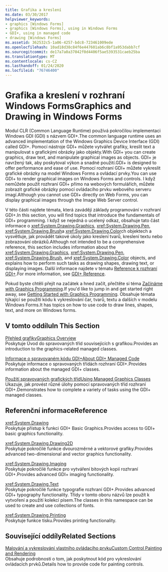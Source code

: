 ```yaml
---
title: Grafika a kreslení
ms.date: 03/30/2017
helpviewer_keywords:
- graphics [Windows Forms]
- graphics [Windows Forms], using in Windows Forms
- GDI+, using in managed code
- drawing [Windows Forms]
ms.assetid: 362532c5-1a06-4257-bdc8-723461009ede
ms.openlocfilehash: 10ad18d38c84f6e447601ab6c8bf1a953dabb7cf
ms.sourcegitcommit: de17a7a0a37042f0d4406f5ae5393531caeb25ba
ms.translationtype: MT
ms.contentlocale: cs-CZ
ms.lasthandoff: 01/24/2020
ms.locfileid: "76746400"
---
```

# <a name="graphics-and-drawing-in-windows-forms"></a><span data-ttu-id="69c02-102">Grafika a kreslení v rozhraní Windows Forms</span><span class="sxs-lookup"><span data-stu-id="69c02-102">Graphics and Drawing in Windows Forms</span></span>
<span data-ttu-id="69c02-103">Modul CLR (Common Language Runtime) používá pokročilou implementaci Windows GDI (GDI) s názvem GDI+.</span><span class="sxs-lookup"><span data-stu-id="69c02-103">The common language runtime uses an advanced implementation of the Windows Graphics Device Interface (GDI) called GDI+.</span></span> <span data-ttu-id="69c02-104">Pomocí nástroje GDI+ můžete vytvářet grafiky, kreslit text a manipulovat s grafickými obrázky jako objekty.</span><span class="sxs-lookup"><span data-stu-id="69c02-104">With GDI+ you can create graphics, draw text, and manipulate graphical images as objects.</span></span> <span data-ttu-id="69c02-105">GDI+ je navržený tak, aby poskytoval výkon a snadné použití.</span><span class="sxs-lookup"><span data-stu-id="69c02-105">GDI+ is designed to offer performance and ease of use.</span></span> <span data-ttu-id="69c02-106">Pomocí rozhraní GDI+ můžete vykreslit grafické obrázky na model Windows Forms a ovládací prvky.</span><span class="sxs-lookup"><span data-stu-id="69c02-106">You can use GDI+ to render graphical images on Windows Forms and controls.</span></span> <span data-ttu-id="69c02-107">I když nemůžete použít rozhraní GDI+ přímo na webových formulářích, můžete zobrazit grafické obrázky pomocí ovládacího prvku webového serveru imagí.</span><span class="sxs-lookup"><span data-stu-id="69c02-107">Although you cannot use GDI+ directly on Web Forms, you can display graphical images through the Image Web Server control.</span></span>  
  
 <span data-ttu-id="69c02-108">V této části najdete témata, která zavádějí základy programování v rozhraní GDI+.</span><span class="sxs-lookup"><span data-stu-id="69c02-108">In this section, you will find topics that introduce the fundamentals of GDI+ programming.</span></span> <span data-ttu-id="69c02-109">I když se nejedná o ucelený odkaz, obsahuje tato část informace o <xref:System.Drawing.Graphics>, <xref:System.Drawing.Pen>, <xref:System.Drawing.Brush>a <xref:System.Drawing.Color>ch objektech a vysvětluje, jak provádět takové úkoly jako kreslení tvarů, kreslení textu nebo zobrazování obrázků.</span><span class="sxs-lookup"><span data-stu-id="69c02-109">Although not intended to be a comprehensive reference, this section includes information about the <xref:System.Drawing.Graphics>, <xref:System.Drawing.Pen>, <xref:System.Drawing.Brush>, and <xref:System.Drawing.Color> objects, and explains how to perform such tasks as drawing shapes, drawing text, or displaying images.</span></span> <span data-ttu-id="69c02-110">Další informace najdete v tématu [Reference k rozhraní GDI+](/windows/desktop/gdiplus/-gdiplus-class-gdi-reference).</span><span class="sxs-lookup"><span data-stu-id="69c02-110">For more information, see [GDI+ Reference](/windows/desktop/gdiplus/-gdiplus-class-gdi-reference).</span></span>  
  
 <span data-ttu-id="69c02-111">Pokud byste chtěli přejít na začátek a hned začít, přečtěte si téma [Začínáme with Graphics Programming](getting-started-with-graphics-programming.md).</span><span class="sxs-lookup"><span data-stu-id="69c02-111">If you'd like to jump in and get started right away, see [Getting Started with Graphics Programming](getting-started-with-graphics-programming.md).</span></span> <span data-ttu-id="69c02-112">Obsahuje témata týkající se použití kódu k vykreslování čar, tvarů, textu a dalších v modelu Windows Forms.</span><span class="sxs-lookup"><span data-stu-id="69c02-112">It has topics on how to use code to draw lines, shapes, text, and more on Windows forms.</span></span>  
  
## <a name="in-this-section"></a><span data-ttu-id="69c02-113">V tomto oddílu</span><span class="sxs-lookup"><span data-stu-id="69c02-113">In This Section</span></span>  
 [<span data-ttu-id="69c02-114">Přehled grafiky</span><span class="sxs-lookup"><span data-stu-id="69c02-114">Graphics Overview</span></span>](graphics-overview-windows-forms.md)  
 <span data-ttu-id="69c02-115">Poskytuje Úvod do spravovaných tříd souvisejících s grafikou.</span><span class="sxs-lookup"><span data-stu-id="69c02-115">Provides an introduction to the graphics-related managed classes.</span></span>  
  
 [<span data-ttu-id="69c02-116">Informace o spravovaném kódu GDI+</span><span class="sxs-lookup"><span data-stu-id="69c02-116">About GDI+ Managed Code</span></span>](about-gdi-managed-code.md)  
 <span data-ttu-id="69c02-117">Poskytuje informace o spravovaných třídách rozhraní GDI+.</span><span class="sxs-lookup"><span data-stu-id="69c02-117">Provides information about the managed GDI+ classes.</span></span>  
  
 [<span data-ttu-id="69c02-118">Použití spravovaných grafických tříd</span><span class="sxs-lookup"><span data-stu-id="69c02-118">Using Managed Graphics Classes</span></span>](using-managed-graphics-classes.md)  
 <span data-ttu-id="69c02-119">Ukazuje, jak provést různé úlohy pomocí spravovaných tříd rozhraní GDI+.</span><span class="sxs-lookup"><span data-stu-id="69c02-119">Demonstrates how to complete a variety of tasks using the GDI+ managed classes.</span></span>  
  
## <a name="reference"></a><span data-ttu-id="69c02-120">Referenční informace</span><span class="sxs-lookup"><span data-stu-id="69c02-120">Reference</span></span>  
 <xref:System.Drawing>  
 <span data-ttu-id="69c02-121">Poskytuje přístup k funkci GDI+ Basic Graphics.</span><span class="sxs-lookup"><span data-stu-id="69c02-121">Provides access to GDI+ basic graphics functionality.</span></span>  
  
 <xref:System.Drawing.Drawing2D>  
 <span data-ttu-id="69c02-122">Poskytuje pokročilé funkce dvourozměrné a vektorové grafiky.</span><span class="sxs-lookup"><span data-stu-id="69c02-122">Provides advanced two-dimensional and vector graphics functionality.</span></span>  
  
 <xref:System.Drawing.Imaging>  
 <span data-ttu-id="69c02-123">Poskytuje pokročilé funkce pro vytváření bitových kopií rozhraní GDI+.</span><span class="sxs-lookup"><span data-stu-id="69c02-123">Provides advanced GDI+ imaging functionality.</span></span>  
  
 <xref:System.Drawing.Text>  
 <span data-ttu-id="69c02-124">Poskytuje pokročilé funkce typografie rozhraní GDI+.</span><span class="sxs-lookup"><span data-stu-id="69c02-124">Provides advanced GDI+ typography functionality.</span></span> <span data-ttu-id="69c02-125">Třídy v tomto oboru názvů lze použít k vytvoření a použití kolekcí písem.</span><span class="sxs-lookup"><span data-stu-id="69c02-125">The classes in this namespace can be used to create and use collections of fonts.</span></span>  
  
 <xref:System.Drawing.Printing>  
 <span data-ttu-id="69c02-126">Poskytuje funkce tisku.</span><span class="sxs-lookup"><span data-stu-id="69c02-126">Provides printing functionality.</span></span>  
  
## <a name="related-sections"></a><span data-ttu-id="69c02-127">Související oddíly</span><span class="sxs-lookup"><span data-stu-id="69c02-127">Related Sections</span></span>  
 [<span data-ttu-id="69c02-128">Malování a vykreslování vlastního ovládacího prvku</span><span class="sxs-lookup"><span data-stu-id="69c02-128">Custom Control Painting and Rendering</span></span>](../controls/custom-control-painting-and-rendering.md)  
 <span data-ttu-id="69c02-129">Obsahuje podrobnosti o tom, jak poskytnout kód pro vykreslování ovládacích prvků.</span><span class="sxs-lookup"><span data-stu-id="69c02-129">Details how to provide code for painting controls.</span></span>
